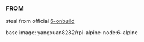 ### FROM

steal from official [6-onbuild](https://github.com/nodejs/docker-node/blob/master/6.9/alpine/Dockerfile)

base image: yangxuan8282/rpi-alpine-node:6-alpine
